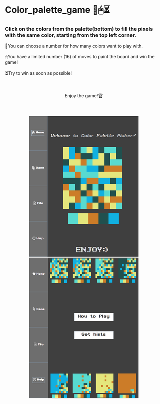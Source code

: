# Color_palette_game 🎨🖱⏳
### Click on the colors from the palette(bottom) to fill the pixels with the same color, starting from the top left corner.
🎨You can choose a number for how many colors want to play with. <br><br>
🖱You have a limited number (16) of moves to paint the board and win the game! <br><br>
⏳Try to win as soon as possible! <br><br>
<p align="center">
<br>
Enjoy the game!🏆
<br><br><br><br>
<img src="https://github.com/farkasberni8/Color_palette_game/blob/main/images/game_home.png" width="350" height="450"/> <img src="https://github.com/farkasberni8/Color_palette_game/blob/main/images/game_help.png" width="350" height="450"/>
</p>
